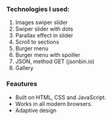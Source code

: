 <h3>Technologies I used:</h3>
<ol>
  <li>Images swiper slider</li>
  <li>Swiper slider with dots</li>
   <li>Parallax effect in slider</li>
  <li>Scroll to sections</li>
  <li>Burger menu</li>
  <li>Burger menu with spoiller</li>
  <li>JSON, method GET (jsonbin.io)</li>
  <li>Gallery</li>
  
</ol>

<h3>Feautures</h3>

<ul>
<li>Built on HTML, CSS and JavaScript.</li>
<li>Works in all modern browsers.</li>
<li>Adaptive design</li>
</ul>
